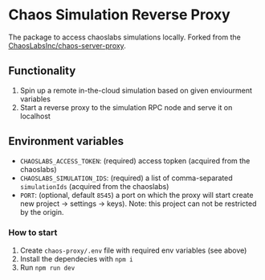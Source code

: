 # Chaos Simulation Reverse Proxy

The package to access chaoslabs simulations locally. Forked from the [ChaosLabsInc/chaos-server-proxy](https://github.com/ChaosLabsInc/chaos-server-proxy).

## Functionality

1. Spin up a remote in-the-cloud simulation based on given enviourment variables
2. Start a reverse proxy to the simulation RPC node and serve it on localhost

## Environment variables

- `CHAOSLABS_ACCESS_TOKEN`: (required) access topken (acquired from the chaoslabs)
- `CHAOSLABS_SIMULATION_IDS`: (required) a list of comma-separated `simulationIds` (acquired from the chaoslabs)
- `PORT`: (optional, default `8545`) a port on which the proxy will start
  create new project -> settings -> keys). Note: this project can not be restricted by the origin.

### How to start

1. Create `chaos-proxy/.env` file with required env variables (see above)
2. Install the dependecies with `npm i`
3. Run `npm run dev`
